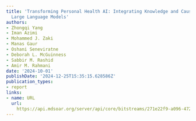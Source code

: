 ```yaml
---
title: 'Transforming Personal Health AI: Integrating Knowledge and Causal Graphs with
  Large Language Models'
authors:
- Zhongqi Yang
- Iman Azimi
- Mohammed J. Zaki
- Manas Gaur
- Oshani Seneviratne
- Deborah L. McGuinness
- Sabbir M. Rashid
- Amir M. Rahmani
date: '2024-10-01'
publishDate: '2024-12-25T15:35:15.628586Z'
publication_types:
- report
links:
- name: URL
  url: 
    https://api.mdsoar.org/server/api/core/bitstreams/271e22f9-a096-4725-8d84-5b3300089042/content
---
```

